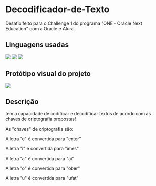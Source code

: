 # Decodificador-de-Texto
Desafio feito para o Challenge 1 do programa "ONE - Oracle Next Education" com a Oracle e Alura.

## Linguagens usadas
<p>
  <a>
    <img src=https://img.shields.io/badge/JavaScript-151515?style=for-the-badge&logo=javascript&logoColor=F7DF1E/>
    <img src=https://img.shields.io/badge/HTML5-151515?style=for-the-badge&logo=html5&logoColor=white/>
    <img src=https://img.shields.io/badge/CSS3-151515?style=for-the-badge&logo=css3&logoColor=white/>
  </a>
</p>

## Protótipo visual do projeto
<p>
  <a href=https://www.figma.com/file/tvFEYhVfZTjdJ5P24RGV21/Alura-Challenge---Desafio-1---L%C3%B3gica?type=design&node-id=16-802&mode=design&t=L0TK8n4oEjeAzLGB-0>
    <img src=https://img.shields.io/badge/Figma-151515?style=for-the-badge&logo=figma&logoColor=white/>
  </a>
</p>

## Descrição

<p>tem a capacidade de codificar e decodificar textos de acordo com as chaves de criptografia propostas!</p>

As "chaves" de criptografia são:

A letra "e" é convertida para "enter"

A letra "i" é convertida para "imes"

A letra "a" é convertida para "ai"

A letra "o" é convertida para "ober"

A letra "u" é convertida para "ufat"

